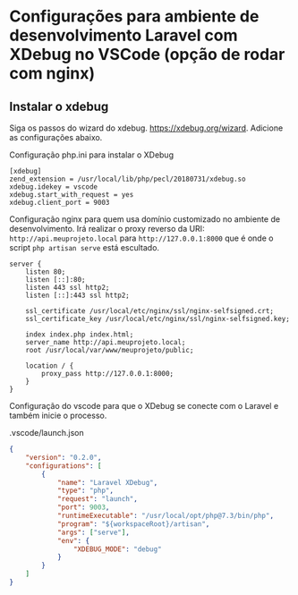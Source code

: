 # Configurações para ambiente de desenvolvimento Laravel com XDebug no VSCode (opção de rodar com nginx)

## Instalar o xdebug
Siga os passos do wizard do xdebug. https://xdebug.org/wizard.
Adicione as configurações abaixo.

Configuração php.ini para instalar o XDebug
```
[xdebug]
zend_extension = /usr/local/lib/php/pecl/20180731/xdebug.so
xdebug.idekey = vscode
xdebug.start_with_request = yes
xdebug.client_port = 9003
```

Configuração nginx para quem usa domínio customizado no ambiente de desenvolvimento. Irá realizar o proxy reverso da URI: `http://api.meuprojeto.local` para `http://127.0.0.1:8000` que é onde o script `php artisan serve` está escultado.
```
server {
    listen 80;
    listen [::]:80;
    listen 443 ssl http2;
    listen [::]:443 ssl http2;

    ssl_certificate /usr/local/etc/nginx/ssl/nginx-selfsigned.crt;
    ssl_certificate_key /usr/local/etc/nginx/ssl/nginx-selfsigned.key;

    index index.php index.html;
    server_name http://api.meuprojeto.local;
    root /usr/local/var/www/meuprojeto/public;

    location / {
        proxy_pass http://127.0.0.1:8000;
    }
}
```


Configuração do vscode para que o XDebug se conecte com o Laravel e também inicie o processo.

.vscode/launch.json
```json
{
    "version": "0.2.0",
    "configurations": [
        {
            "name": "Laravel XDebug",
            "type": "php",
            "request": "launch",
            "port": 9003,
            "runtimeExecutable": "/usr/local/opt/php@7.3/bin/php",
            "program": "${workspaceRoot}/artisan",
            "args": ["serve"],
            "env": {
                "XDEBUG_MODE": "debug"
            }
        }
    ]
}
```
